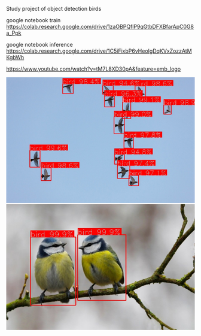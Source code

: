 Study project of object detection birds

google notebook train https://colab.research.google.com/drive/1zaOBPQflP9qGtbDFXBfarApC0G8a_Ppk

google notebook inference https://colab.research.google.com/drive/1C5iFixbP6vHeoIgDqKVxZozzAtMKgbWh

https://www.youtube.com/watch?v=tM7L8XD30pA&feature=emb_logo

![alt text](https://raw.githubusercontent.com/ErrorInever/BirdDetection/master/images/d7tbXHw0N-g.jpg)
![alt text](https://raw.githubusercontent.com/ErrorInever/BirdDetection/master/images/wCQbfIr6FPE.jpg)
